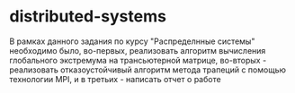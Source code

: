 # distributed-systems
В рамках данного задания по курсу "Распределнные системы" необходимо было, во-первых, реализовать алгоритм вычисления глобального экстремума на трансьютерной матрице, во-вторых - реализовать отказоустойчивый алгоритм метода трапеций с помощью технологии MPI, и в третьих - написать отчет о работе
